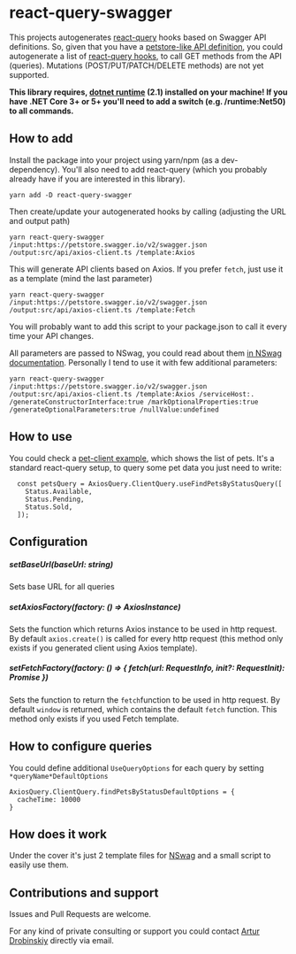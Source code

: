 # react-query-swagger
This projects autogenerates [react-query](https://react-query.tanstack.com) hooks based on Swagger API definitions.
So, given that you have a [petstore-like API definition](https://petstore.swagger.io/), you could autogenerate a list of [react-query hooks](https://github.com/Shaddix/nswag-react-query/blob/master/examples/pet-client/src/api/axios-client.ts#L1151), to call GET methods from the API (queries). Mutations (POST/PUT/PATCH/DELETE methods) are not yet supported.


****This library requires, [dotnet runtime](https://dotnet.microsoft.com/download/dotnet/2.1) (2.1) installed on your machine! If you have .NET Core 3+ or 5+ you'll need to add a switch (e.g. /runtime:Net50) to all commands.****

## How to add
Install the package into your project using yarn/npm (as a dev-dependency). You'll also need to add react-query (which you probably already have if you are interested in this library).
```
yarn add -D react-query-swagger
```
Then create/update your autogenerated hooks by calling (adjusting the URL and output path)
```
yarn react-query-swagger /input:https://petstore.swagger.io/v2/swagger.json /output:src/api/axios-client.ts /template:Axios
```
This will generate API clients based on Axios. If you prefer `fetch`, just use it as a template (mind the last parameter)
```
yarn react-query-swagger /input:https://petstore.swagger.io/v2/swagger.json /output:src/api/axios-client.ts /template:Fetch
```
You will probably want to add this script to your package.json to call it every time your API changes.

All parameters are passed to NSwag, you could read about them [in NSwag documentation](https://github.com/RicoSuter/NJsonSchema/wiki/TypeScriptGeneratorSettings).
Personally I tend to use it with few additional parameters:
```
yarn react-query-swagger /input:https://petstore.swagger.io/v2/swagger.json /output:src/api/axios-client.ts /template:Axios /serviceHost:. /generateConstructorInterface:true /markOptionalProperties:true /generateOptionalParameters:true /nullValue:undefined
```

## How to use

You could check a [pet-client example](https://github.com/Shaddix/react-query-swagger/tree/master/examples/pet-client), which shows the list of pets.
It's a standard react-query setup, to query some pet data you just need to write:
```
  const petsQuery = AxiosQuery.ClientQuery.useFindPetsByStatusQuery([
    Status.Available,
    Status.Pending,
    Status.Sold,
  ]);
```
## Configuration
##### setBaseUrl(baseUrl: string)
Sets base URL for all queries

##### setAxiosFactory(factory: () => AxiosInstance)
Sets the function which returns Axios instance to be used in http request.
By default `axios.create()` is called for every http request 
(this method only exists if you generated client using Axios template).

##### setFetchFactory(factory: () => { fetch(url: RequestInfo, init?: RequestInit): Promise<Response> })
Sets the function to return the `fetch`function to be used in http request.
By default `window` is returned, which contains the default `fetch` function.
This method only exists if you used Fetch template.

## How to configure queries
You could define additional `UseQueryOptions` for each query by setting `*queryName*DefaultOptions`
```
AxiosQuery.ClientQuery.findPetsByStatusDefaultOptions = {
  cacheTime: 10000
}
```
## How does it work
Under the cover it's just 2 template files for [NSwag](https://github.com/RicoSuter/NSwag) and a small script to easily use them.

## Contributions and support
Issues and Pull Requests are welcome.

For any kind of private consulting or support you could contact [Artur Drobinskiy](https://github.com/Shaddix) directly via email.
